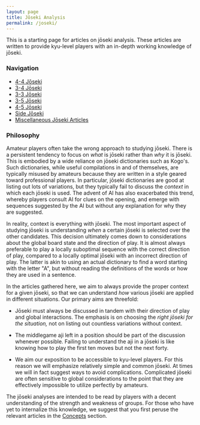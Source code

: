 ```yaml
---
layout: page
title: Jōseki Analysis
permalink: /joseki/
---
```


This is a starting page for articles on jōseki analysis.
These articles are written to provide kyu-level players with an in-depth working knowledge of jōseki.

### Navigation

* [4-4 Jōseki](/44/)
* [3-4 Jōseki](/34/)
* [3-3 Jōseki](/33/)
* [3-5 Jōseki](/35/)
* [4-5 Jōseki](/45/)
* [Side Jōseki](/side/)
* [Miscellaneous Jōseki Articles](/misc/)

### Philosophy

Amateur players often take the wrong approach to studying jōseki.
There is a persistent tendency to focus on *what* is jōseki rather than *why* it is jōseki.
This is embodied by a wide reliance on jōseki dictionaries such as Kogo's.
Such dictionaries, while useful compilations in and of themselves, are typically misused by amateurs because they are written in a style geared toward professional players.
In particular, jōseki dictionaries are good at listing out lots of variations, but they typically fail to discuss the *context* in which each jōseki is used.
The advent of AI has also exacerbated this trend, whereby players consult AI for clues on the opening, and emerge with sequences suggested by the AI but without any explanation for why they are suggested.

In reality, context is everything with jōseki.
The most important aspect of studying jōseki is understanding *when* a certain jōseki is selected over the other candidates.
This decision ultimately comes down to considerations about the global board state and the direction of play.
It is almost always preferable to play a locally suboptimal sequence with the correct direction of play, compared to a locally optimal jōseki with an incorrect direction of play.
The latter is akin to using an actual dictionary to find a word starting with the letter "A", but without reading the definitions of the words or how they are used in a sentence.

In the articles gathered here, we aim to always provide the proper context for a given jōseki, so that we can understand *how* various jōseki are applied in different situations.
Our primary aims are threefold:

* Jōseki must always be discussed in tandem with their direction of play and global interactions.
The emphasis is on choosing the *right jōseki for the situation,* not on listing out countless variations without context.

* The middlegame aji left in a position should be part of the discussion whenever possible. Failing to understand the aji in a jōseki is like knowing how to play the first ten moves but not the next forty.

* We aim our exposition to be accessible to kyu-level players.
For this reason we will emphasize relatively simple and common jōseki.
At times we will in fact suggest ways to avoid complications.
Complicated jōseki are often sensitive to global considerations to the point that they are effectively impossible to utilize perfectly by amateurs.

The jōseki analyses are intended to be read by players with a decent understanding of the strength and weakness of groups.
For those who have yet to internalize this knowledge, we suggest that you first peruse the relevant articles in the [Concepts](/concepts/) section.